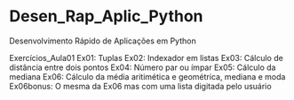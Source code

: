# Desen_Rap_Aplic_Python
 Desenvolvimento Rápido de Aplicações em Python
 
 Exercícios_Aula01 
 Ex01: Tuplas
 Ex02: Indexador em listas
 Ex03: Cálculo de distância entre dois pontos
 Ex04: Número par ou ímpar
 Ex05: Cálculo da mediana
 Ex06: Cálculo da média aritimética e geométrica, mediana e moda
 Ex06bonus: O mesma da Ex06 mas com uma lista digitada pelo usuário
 
 

